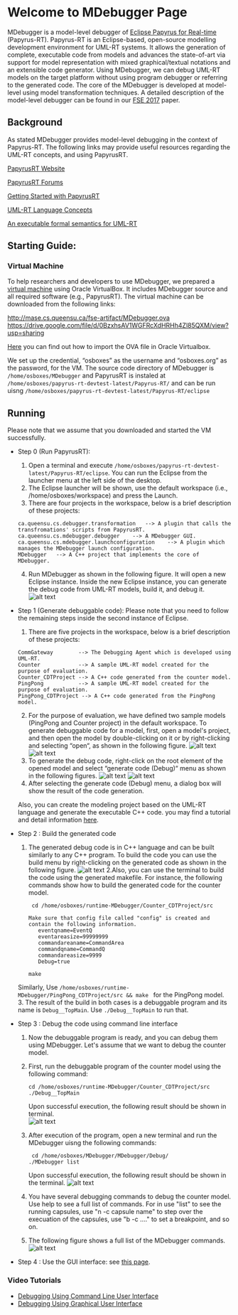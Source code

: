 # Welcome to MDebugger Page
MDebugger is a model-level debugger of [Eclipse Papyrus for Real-time](https://eclipse.org/papyrus-rt/) (Papyrus-RT). Papyrus-RT is an Eclipse-based, open-source modelling development environment for UML-RT systems. It allows the generation of complete, executable code from models and advances the state-of-art via support for model representation with mixed graphical/textual notations and an extensible code generator. Using MDebugger, we can debug UML-RT models on the target platform without using program debugger or referring to the generated code. The core of the MDebugger is developed at model-level using model transformation techniques. A detailed description of the model-level debugger can be found in our [FSE 2017](https://github.com/moji1/MDebugger/blob/master/Paper-182.pdf) paper.


## Background
As stated MDebugger provides model-level debugging in the context of Papyrus-RT. The following links may provide useful resources regarding the UML-RT concepts, and using PapyrusRT.

[PapyrusRT Website](https://eclipse.org/papyrus-rt/)

[PapyrusRT Forums](https://www.eclipse.org/forums/index.php/f/314/)

[Getting Started with PapyrusRT](https://wiki.eclipse.org/Papyrus-RT/User/User_Guide/Getting_Started)

[UML-RT Language Concepts](https://pdfs.semanticscholar.org/7fae/fac63155a404e431c97201f89fc8c37a7d62.pdf)

[An executable formal semantics for UML-RT](https://link.springer.com/article/10.1007/s10270-014-0399-z)



## Starting Guide:
### Virtual Machine

To help researchers and developers to use MDebugger, we prepared a [virtual machine](http://mase.cs.queensu.ca/fse-artifact/MDebugger.ova) using Oracle VirtualBox. It includes MDebugger source and all required software (e.g., PapyrusRT). The virtual machine can be downloaded from the following links:

http://mase.cs.queensu.ca/fse-artifact/MDebugger.ova
https://drive.google.com/file/d/0BzxhsAV1WGFRcXdHRHh4Zl85QXM/view?usp=sharing

[Here](https://www.youtube.com/watch?v=ZCfRtQ7-bh8 ) you can find out how to import the OVA file in Oracle Virtualbox. 


We set up the credential, “osboxes” as the username and “osboxes.org” as the password, for the VM. The source code directory of MDebugger is ```/home/osboxes/MDebugger``` and PapyrusRT is instaled at ```/home/osboxes/papyrus-rt-devtest-latest/Papyrus-RT/``` and can be run uisng ```/home/osboxes/papyrus-rt-devtest-latest/Papyrus-RT/eclipse```


## Running
Please note that we assume that you downloaded and started the VM successfully.
- Step 0 (Run PapyrusRT):
    1. Open a terminal and execute  ```/home/osboxes/papyrus-rt-devtest-latest/Papyrus-RT/eclipse```.  You can run the Eclipse from the launcher menu at the left side of the desktop.
    2. The Eclipse launcher will be shown, use the default workspace (i.e., /home/osboxes/workspace) and press the Launch.
    3. There are four projects in the workspace, below is a brief description of these projects: 
    ```
    ca.queensu.cs.debugger.transformation   --> A plugin that calls the transfromations' scripts from PapyrusRT.
    ca.queensu.cs.mdebugger.debugger    --> A MDebugger GUI.
    ca.queensu.cs.mdebugger.launchconfiguration    --> A plugin which manages the MDebugger launch configuration.
    MDebugger   --> A C++ project that implements the core of MDebugger. 
    ```
    4. Run MDebugger as shown in the following figure. It will open a new Eclipse instance. Inside the new Eclipse instance, you can generate the debug code from UML-RT models, build it, and debug it. 
     ![alt text](screenshots/run-eclipse.png)
    

- Step 1  (Generate debuggable code):
Please note that you need to follow the remaining steps inside the second instance of Eclipse. 
    1. There are five projects in the workspace, below is a brief description of these projects: 
    ```
    CommGateway        --> The Debugging Agent which is developed using UML-RT.
    Counter            --> A sample UML-RT model created for the purpose of evaluation.
    Counter_CDTProject --> A C++ code generated from the counter model.
    PingPong           --> A sample UML-RT model created for the purpose of evaluation.
    PingPong_CDTProject --> A C++ code generated from the PingPong model.
    ```
    2. For the purpose of evaluation, we have defined two sample models (PingPong and Counter project) in the default workspace. To generate debuggable code for a model, first, open a model's project, and then open the model by double-clicking on it or by right-clicking and selecting “open“,  as shown in the following figure. 
    ![alt text](screenshots/project-model-pointer.png)
    ![alt text](screenshots/open-model.png)
    2. To generate the debug code, right-click on the root element of the opened model and select “generate code (Debug)“ menu as shown in the following figures.
    ![alt text](screenshots/model-root-element.png)
    ![alt text](screenshots/generate-debug-code.png)
    3. After selecting the generate code (Debug) menu, a dialog box will show the result of the code generation.  
    
    Also, you can create the modeling project based on the UML-RT language and generate the executable C++ code. you may find a tutorial and detail information [here](https://wiki.eclipse.org/Papyrus-RT/User/User_Guide/Getting_Started).  


- Step 2 : Build the generated code
    1. The generated debug code is in C++ language and can be built similarly to any C++ program. To build the code you can use the build menu by right-clicking on the generated code as shown in the following figure.
    ![alt text](screenshots/build-code.png) 
    2.Also, you can use the terminal to build the code using the generated makefile. For instance, the following commands show how to build the generated code for the counter model.
        
         ``` cd /home/osboxes/runtime-MDebugger/Counter_CDTProject/src```
         ``` 
        Make sure that config file called "config" is created and contain the following information.
            eventqname=EventQ
            eventareasize=99999999
            commandareaname=CommandArea
            commandqname=CommandQ
            commandareasize=9999
            Debug=true
         ```
         ```make```
         
    Similarly, Use  ```/home/osboxes/runtime-MDebugger/PingPong_CDTProject/src && make ``` for the PingPong model.
    3. The result of the build in both cases is a debuggable program and its name is ```Debug__TopMain```. Use ```./Debug__TopMain``` to run that.

- Step 3 : Debug the code using command line interface
    1. Now the debuggable program is ready, and you can debug them using MDebugger. Let's assume that we want to debug the counter model.
    2. First, run the debuggable program of the counter model using the following command:
    
         ```
         cd /home/osboxes/runtime-MDebugger/Counter_CDTProject/src
         ./Debug__TopMain
         ```
          Upon successful execution, the following result should be shown in terminal.  
            ![alt text](screenshots/run-debuggable.png)
     3. After execution of the program, open a new terminal and run the MDebugger uisng the following commands:
         ```
          cd /home/osboxes/MDebugger/MDebugger/Debug/
         ./MDebugger list
         
         ```
         Upon successful execution, the following result should be shown in the terminal. 
          ![alt text](screenshots/MDebugger-list.png)
     4. You have several debugging commands to debug the counter model. Use help to see a full list of commands. 
        For in use "list" to see the running capsules, 
                    use "n -c capsule name" to step over the execuation of the capsules,
                    use "b -c ...." to set a breakpoint,
                    and so on. 
     5. The following figure shows a full list of the MDebugger commands.
        ![alt text](screenshots/MDebugger-Commands.png)         
- Step 4 : Use the GUI interface: see [this page](https://github.com/moji1/MDebugger/tree/master/MDebugger-Eclipse-GUI).

### Video Tutorials
- [Debugging Using Command Line User Interface](https://youtu.be/UJ4BYSOrTOQ)
- [Debugging Using Graphical User Interface](https://youtu.be/PvPbV5QkQ9Y)


